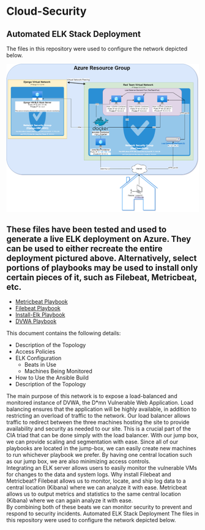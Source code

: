 # Cloud-Security
## Automated ELK Stack Deployment
The files in this repository were used to configure the network depicted below.

![Cloud_Security_ELK.png](https://github.com/w0lfboy/Cloud-Security/blob/main/Diagrams/Cloud%20Security%20ELK.png)

## These files have been tested and used to generate a live ELK deployment on Azure. They can be used to either recreate the entire deployment pictured above. Alternatively, select portions of playbooks may be used to install only certain pieces of it, such as Filebeat, Metricbeat, etc.
  - [Metricbeat Playbook](https://github.com/w0lfboy/Cloud-Security/blob/main/Ansible/Metricbeat-Playbook.yml)
  - [Filebeat Playbook](https://github.com/w0lfboy/Cloud-Security/blob/main/Ansible/Filebeat-Playbook.yml)
  - [Install-Elk Playbook](https://github.com/w0lfboy/Cloud-Security/blob/main/Ansible/Install-Elk.yml)
  - [DVWA Playbook](https://github.com/w0lfboy/Cloud-Security/blob/main/Ansible/DVWA-Playbook.yml)

This document contains the following details:
  - Description of the Topology
  - Access Policies
  - ELK Configuration
    - Beats in Use
    -  Machines Being Monitored
  - How to Use the Ansible Build
  - Description of the Topology

The main purpose of this network is to expose a load-balanced and monitored instance of DVWA, the D*mn Vulnerable Web Application.
Load balancing ensures that the application will be highly available, in addition to restricting an overload of traffic to the network.
Our load balancer allows traffic to redirect between the three machines hosting the site to provide availability and security as needed to our site.  This is a crucial part of the CIA triad that can be done simply with the load balancer.
With our jump box, we can provide scaling and segmentation with ease.  Since all of our playbooks are located in the jump-box, we can easily create new machines to run whichever playbook we prefer.  By having one central location such as our jump box, we are also minimizing access controls.  
Integrating an ELK server allows users to easily monitor the vulnerable VMs for changes to the data and system logs.
Why install Filebeat and Metricbeat?
Filebeat allows us to monitor, locate, and ship log data to a central location (Kibana) where we can analyze it with ease.
Metricbeat allows us to output metrics and statistics to the same central location (Kibana) where we can again analyze it with ease.  
By combining both of these beats we can monitor security to prevent and respond to security incidents.
Automated ELK Stack Deployment
The files in this repository were used to configure the network depicted below.


